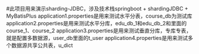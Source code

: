 #此项目用来演示sharding-JDBC，涉及技术栈springboot + shardingJDBC + MyBatisPlus
application1.properties是用来测试水平分表，course_db为测试库
application2.properties是用来测试水平分库，edu_db_1和edu_db_2和里面的course_1、course_2
application3.properties是用来测试垂直分库，专库专表，就是配置多数据源，user_db里面的t_user
application4.properties是用来测试多个数据源共享公共表，u_dict




